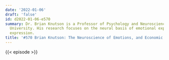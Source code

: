```yaml
---
date: '2022-01-06'
draft: 'false'
id: d2022-01-06-e570
summary: Dr. Brian Knutson is a Professor of Psychology and Neuroscience at Stanford
  University. His research focuses on the neural basis of emotional experience and
  expression.
title: '#570 Brian Knutson: The Neuroscience of Emotions, and Economic Decision-Making'
---
```

{{< episode >}}

